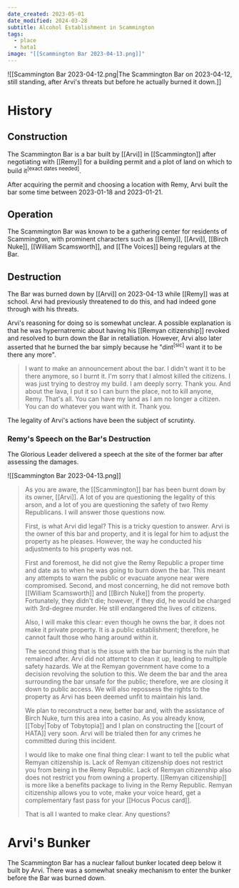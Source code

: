 ```yaml
---
date_created: 2023-05-01
date_modified: 2024-03-28
subtitle: Alcohol Establishment in Scammington
tags:
  - place
  - hata1
image: "[[Scammington Bar 2023-04-13.png]]"
---
```


![[Scammington Bar 2023-04-12.png|The Scammington Bar on 2023-04-12, still standing, after Arvi's threats but before he actually burned it down.]]

# History

## Construction

The Scammington Bar is a bar built by [[Arvi]] in [[Scammington]] after negotiating with [[Remy]] for a building permit and a plot of land on which to build it<sup>[exact dates needed]</sup>.

After acquiring the permit and choosing a location with Remy, Arvi built the bar some time between 2023-01-18 and 2023-01-21.

## Operation

The Scammington Bar was known to be a gathering center for residents of Scammington, with prominent characters such as [[Remy]], [[Arvi]], [[Birch Nuke]], [[William Scamsworth]], and [[The Voices]] being regulars at the Bar.

## Destruction

The Bar was burned down by [[Arvi]] on 2023-04-13 while [[Remy]] was at school. Arvi had previously threatened to do this, and had indeed gone through with his threats.

Arvi's reasoning for doing so is somewhat unclear. A possible explanation is that he was hypernatremic about having his [[Remyan citizenship]] revoked and resolved to burn down the Bar in retalliation. However, Arvi also later asserted that he burned the bar simply because he "dint<sup>[sic]</sup> want it to be there any more".

> I want to make an announcement about the bar. I didn't want it to be there anymore, so I burnt it. I'm sorry that I almost killed the citizens. I was just trying to destroy my build. I am deeply sorry. Thank you. And about the lava, I put it so I can burn the place, not to kill anyone, Remy. That's all. You can have my land as I am no longer a citizen. You can do whatever you want with it. Thank you.

The legality of Arvi's actions have been the subject of scrutinty.

### Remy's Speech on the Bar's Destruction

The Glorious Leader delivered a speech at the site of the former bar after assessing the damages.

![[Scammington Bar 2023-04-13.png]]

> As you are aware, the [[Scammington]] bar has been burnt down by its owner, [[Arvi]]. A lot of you are questioning the legality of this arson, and a lot of you are questioning the safety of two Remy Republicans. I will answer those questions now.
> 
> First, is what Arvi did legal? This is a tricky question to answer. Arvi is the owner of this bar and property, and it is legal for him to adjust the property as he pleases. However, the way he conducted his adjustments to his property was not.
> 
> First and foremost, he did not give the Remy Republic a proper time and date as to when he was going to burn down the bar. This meant any attempts to warn the public or evacuate anyone near were compromised. Second, and most concerning, he did not remove both [[William Scamsworth]] and [[Birch Nuke]] from the property. Fortunately, they didn't die; however, if they did, he would be charged with 3rd-degree murder. He still endangered the lives of citizens.
> 
> Also, I will make this clear: even though he owns the bar, it does not make it private property. It is a public establishment; therefore, he cannot fault those who hang around within it.
> 
> The second thing that is the issue with the bar burning is the ruin that remained after. Arvi did not attempt to clean it up, leading to multiple safety hazards. We at the Remyan government have come to a decision revolving the solution to this. We deem the bar and the area surrounding the bar unsafe for the public; therefore, we are closing it down to public access. We will also repossess the rights to the property as Arvi has been deemed unfit to maintain his land.
> 
> We plan to reconstruct a new, better bar and, with the assistance of Birch Nuke, turn this area into a casino. As you already know, [[Toby|Toby of Tobytopia]] and I plan on constructing the [[court of HATA]] very soon. Arvi will be trialed then for any crimes he committed during this incident.
> 
> I would like to make one final thing clear: I want to tell the public what Remyan citizenship is. Lack of Remyan citizenship does not restrict you from being in the Remy Republic. Lack of Remyan citizenship also does not restrict you from owning a property. [[Remyan citizenship]] is more like a benefits package to living in the Remy Republic. Remyan citizenship allows you to vote, make your voice heard, get a complementary fast pass for your [[Hocus Pocus card]].
> 
> That is all I wanted to make clear. Any questions?

# Arvi's Bunker

The Scammington Bar has a nuclear fallout bunker located deep below it built by Arvi. There was a somewhat sneaky mechanism to enter the bunker before the Bar was burned down.